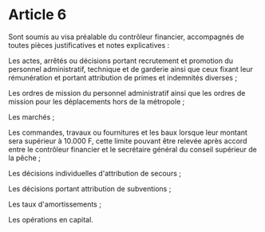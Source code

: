 # Article 6

Sont soumis au visa préalable du contrôleur financier, accompagnés de toutes pièces justificatives et notes explicatives :

Les actes, arrêtés ou décisions portant recrutement et promotion du personnel administratif, technique et de garderie ainsi que ceux fixant leur rémunération et portant attribution de primes et indemnités diverses ;

Les ordres de mission du personnel administratif ainsi que les ordres de mission pour les déplacements hors de la métropole ;

Les marchés ;

Les commandes, travaux ou fournitures et les baux lorsque leur montant sera supérieur à 10.000 F, cette limite pouvant être relevée après accord entre le contrôleur financier et le secrétaire général du conseil supérieur de la pêche ;

Les décisions individuelles d'attribution de secours ;

Les décisions portant attribution de subventions ;

Les taux d'amortissements ;

Les opérations en capital.
